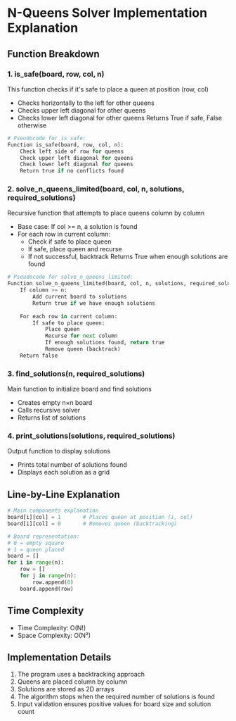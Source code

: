 # N-Queens Solver Implementation Explanation

## Function Breakdown

### 1. is_safe(board, row, col, n)
This function checks if it's safe to place a queen at position (row, col)
- Checks horizontally to the left for other queens
- Checks upper left diagonal for other queens
- Checks lower left diagonal for other queens
Returns True if safe, False otherwise

```python
# Pseudocode for is_safe:
Function is_safe(board, row, col, n):
    Check left side of row for queens
    Check upper left diagonal for queens
    Check lower left diagonal for queens
    Return true if no conflicts found
```

### 2. solve_n_queens_limited(board, col, n, solutions, required_solutions)
Recursive function that attempts to place queens column by column
- Base case: If col >= n, a solution is found
- For each row in current column:
  - Check if safe to place queen
  - If safe, place queen and recurse
  - If not successful, backtrack
Returns True when enough solutions are found

```python
# Pseudocode for solve_n_queens_limited:
Function solve_n_queens_limited(board, col, n, solutions, required_solutions):
    If column >= n:
        Add current board to solutions
        Return true if we have enough solutions
    
    For each row in current column:
        If safe to place queen:
            Place queen
            Recurse for next column
            If enough solutions found, return true
            Remove queen (backtrack)
    Return false
```

### 3. find_solutions(n, required_solutions)
Main function to initialize board and find solutions
- Creates empty n×n board
- Calls recursive solver
- Returns list of solutions

### 4. print_solutions(solutions, required_solutions)
Output function to display solutions
- Prints total number of solutions found
- Displays each solution as a grid

## Line-by-Line Explanation

```python
# Main components explanation
board[i][col] = 1       # Places queen at position (i, col)
board[i][col] = 0       # Removes queen (backtracking)

# Board representation:
# 0 = empty square
# 1 = queen placed
board = []
for i in range(n):
    row = []
    for j in range(n):
        row.append(0)
    board.append(row)
```

## Time Complexity
- Time Complexity: O(N!)
- Space Complexity: O(N²)

## Implementation Details
1. The program uses a backtracking approach
2. Queens are placed column by column
3. Solutions are stored as 2D arrays
4. The algorithm stops when the required number of solutions is found
5. Input validation ensures positive values for board size and solution count
